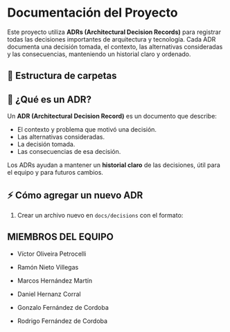 # Documentación del Proyecto

Este proyecto utiliza **ADRs (Architectural Decision Records)** para registrar todas las decisiones importantes de arquitectura y tecnología. Cada ADR documenta una decisión tomada, el contexto, las alternativas consideradas y las consecuencias, manteniendo un historial claro y ordenado.

## 📁 Estructura de carpetas

## 📝 ¿Qué es un ADR?

Un **ADR (Architectural Decision Record)** es un documento que describe:

- El contexto y problema que motivó una decisión.
- Las alternativas consideradas.
- La decisión tomada.
- Las consecuencias de esa decisión.

Los ADRs ayudan a mantener un **historial claro** de las decisiones, útil para el equipo y para futuros cambios.

## ⚡ Cómo agregar un nuevo ADR

1. Crear un archivo nuevo en `docs/decisions` con el formato:

## MIEMBROS DEL EQUIPO

- Víctor Oliveira Petrocelli

- Ramón Nieto Villegas

- Marcos Hernández Martín

- Daniel Hernanz Corral

- Gonzalo Fernández de Cordoba

- Rodrigo Fernández de Cordoba

